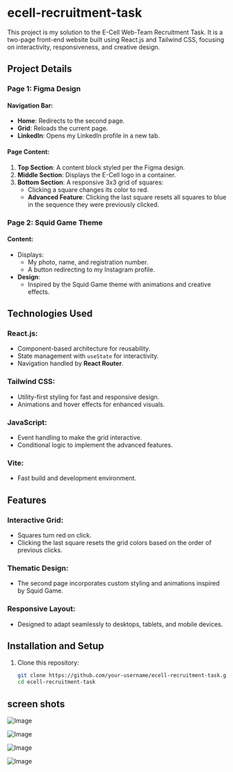 # ecell-recruitment-task

This project is my solution to the E-Cell Web-Team Recruitment Task. It is a two-page front-end website built using React.js and Tailwind CSS, focusing on interactivity, responsiveness, and creative design.

## Project Details

### Page 1: Figma Design

#### Navigation Bar:
- **Home**: Redirects to the second page.
- **Grid**: Reloads the current page.
- **LinkedIn**: Opens my LinkedIn profile in a new tab.

#### Page Content:
1. **Top Section**: A content block styled per the Figma design.
2. **Middle Section**: Displays the E-Cell logo in a container.
3. **Bottom Section**: A responsive 3x3 grid of squares:
   - Clicking a square changes its color to red.
   - **Advanced Feature**: Clicking the last square resets all squares to blue in the sequence they were previously clicked.

### Page 2: Squid Game Theme

#### Content:
- Displays:
  - My photo, name, and registration number.
  - A button redirecting to my Instagram profile.
- **Design**:
  - Inspired by the Squid Game theme with animations and creative effects.

## Technologies Used

### React.js:
- Component-based architecture for reusability.
- State management with `useState` for interactivity.
- Navigation handled by **React Router**.

### Tailwind CSS:
- Utility-first styling for fast and responsive design.
- Animations and hover effects for enhanced visuals.

### JavaScript:
- Event handling to make the grid interactive.
- Conditional logic to implement the advanced features.

### Vite:
- Fast build and development environment.

## Features

### Interactive Grid:
- Squares turn red on click.
- Clicking the last square resets the grid colors based on the order of previous clicks.

### Thematic Design:
- The second page incorporates custom styling and animations inspired by Squid Game.

### Responsive Layout:
- Designed to adapt seamlessly to desktops, tablets, and mobile devices.

## Installation and Setup

1. Clone this repository:
   ```bash
   git clone https://github.com/your-username/ecell-recruitment-task.git
   cd ecell-recruitment-task
## screen shots
![Image](https://github.com/user-attachments/assets/35be9540-80db-4d6b-bcf5-6baa2df281ea)

![Image](https://github.com/user-attachments/assets/8f4f5601-45ed-470c-a4ac-5ce0b6a92809)

![Image](https://github.com/user-attachments/assets/81f20f82-ed0f-45c6-871d-81b7c6a94dec)

![Image](https://github.com/user-attachments/assets/1a2a100d-6673-4177-b5b9-202fc6a8a9f3)   

